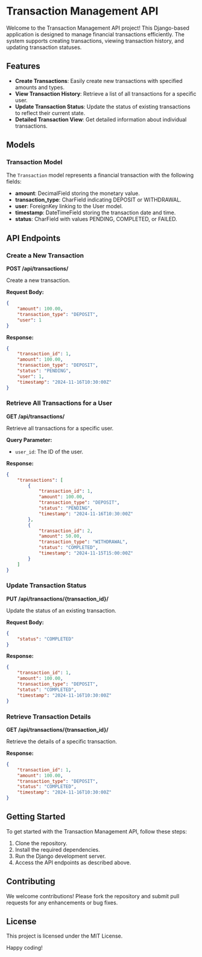 # Transaction Management API

Welcome to the Transaction Management API project! This Django-based application is designed to manage financial transactions efficiently. The system supports creating transactions, viewing transaction history, and updating transaction statuses.

## Features

- **Create Transactions**: Easily create new transactions with specified amounts and types.
- **View Transaction History**: Retrieve a list of all transactions for a specific user.
- **Update Transaction Status**: Update the status of existing transactions to reflect their current state.
- **Detailed Transaction View**: Get detailed information about individual transactions.

## Models

### Transaction Model

The `Transaction` model represents a financial transaction with the following fields:

- **amount**: DecimalField storing the monetary value.
- **transaction_type**: CharField indicating DEPOSIT or WITHDRAWAL.
- **user**: ForeignKey linking to the User model.
- **timestamp**: DateTimeField storing the transaction date and time.
- **status**: CharField with values PENDING, COMPLETED, or FAILED.

## API Endpoints

### Create a New Transaction

**POST /api/transactions/**

Create a new transaction.

**Request Body:**
```json
{
    "amount": 100.00,
    "transaction_type": "DEPOSIT",
    "user": 1
}
```

**Response:**
```json
{
    "transaction_id": 1,
    "amount": 100.00,
    "transaction_type": "DEPOSIT",
    "status": "PENDING",
    "user": 1,
    "timestamp": "2024-11-16T10:30:00Z"
}
```

### Retrieve All Transactions for a User

**GET /api/transactions/**

Retrieve all transactions for a specific user.

**Query Parameter:**
- `user_id`: The ID of the user.

**Response:**
```json
{
    "transactions": [
        {
            "transaction_id": 1,
            "amount": 100.00,
            "transaction_type": "DEPOSIT",
            "status": "PENDING",
            "timestamp": "2024-11-16T10:30:00Z"
        },
        {
            "transaction_id": 2,
            "amount": 50.00,
            "transaction_type": "WITHDRAWAL",
            "status": "COMPLETED",
            "timestamp": "2024-11-15T15:00:00Z"
        }
    ]
}
```

### Update Transaction Status

**PUT /api/transactions/{transaction_id}/**

Update the status of an existing transaction.

**Request Body:**
```json
{
    "status": "COMPLETED"
}
```

**Response:**
```json
{
    "transaction_id": 1,
    "amount": 100.00,
    "transaction_type": "DEPOSIT",
    "status": "COMPLETED",
    "timestamp": "2024-11-16T10:30:00Z"
}
```

### Retrieve Transaction Details

**GET /api/transactions/{transaction_id}/**

Retrieve the details of a specific transaction.

**Response:**
```json
{
    "transaction_id": 1,
    "amount": 100.00,
    "transaction_type": "DEPOSIT",
    "status": "COMPLETED",
    "timestamp": "2024-11-16T10:30:00Z"
}
```

## Getting Started

To get started with the Transaction Management API, follow these steps:

1. Clone the repository.
2. Install the required dependencies.
3. Run the Django development server.
4. Access the API endpoints as described above.

## Contributing

We welcome contributions! Please fork the repository and submit pull requests for any enhancements or bug fixes.

## License

This project is licensed under the MIT License.

Happy coding!